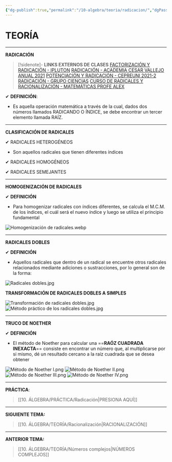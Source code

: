 ```yaml
---
{"dg-publish":true,"permalink":"/10-algebra/teoria/radicacion/","dgPassFrontmatter":true}
---
```


# TEORÍA
---
**RADICACIÓN** 

>[!sidenote]- **LINKS EXTERNOS DE CLASES** 
>[FACTORIZACIÓN Y RADICACIÓN - IPLUTON](https://www.youtube.com/watch?v=rIQkuyoYILM) 
>[RADICACIÓN - ACADEMIA CESAR VALLEJO ANUAL 2021](https://www.youtube.com/watch?v=xLthVEtcZlA) 
>[POTENCIACIÓN  Y RADICACIÓN - CEPREUNI 2021-2](https://www.youtube.com/watch?v=VyUVv_UVR3g) 
>[RADICACIÓN - GRUPO CIENCIAS](https://www.youtube.com/watch?v=K4v2LjeBdRA) 
>[CURSO DE RADICALES Y RACIONALIZACIÓN - MATEMÁTICAS PROFE ALEX](https://youtube.com/playlist?list=PLeySRPnY35dEhgikNGJjXZUOpWGt6LGzn&si=vLXb7LO5juCLGnGe) 

✔ **DEFINICIÓN**:
- Es aquella operación matemática a través de la cual, dados dos números llamados RADICANDO O ÍNDICE, se debe encontrar un tercer elemento llamada RAÍZ.

---
**CLASIFICACIÓN DE RADICALES**

✔ RADICALES HETEROGÉNEOS
- Son aquellos radicales que tienen diferentes índices

✔ RADICALES HOMOGÉNEOS


✔ RADICALES SEMEJANTES


---
**HOMOGENIZACIÓN DE RADICALES**

✔ **DEFINICIÓN** 
- Para homogenizar radicales con índices diferentes, se calcula el M.C.M. de los índices, el cuál será el nuevo índice y luego se utiliza el principio fundamental

![Homogenización de radicales.webp](/img/user/1.%20ELEMENTOS%20GR%C3%81FICOS/Homogenizaci%C3%B3n%20de%20radicales.webp)

---
**RADICALES DOBLES** 

✔ **DEFINICIÓN** 
- Aquellos radicales que dentro de un radical se encuentre otros radicales relacionados mediante adiciones o sustracciones, por lo general son de la forma:

![Radicales dobles.jpg](/img/user/1.%20ELEMENTOS%20GR%C3%81FICOS/Radicales%20dobles.jpg)

**TRANSFORMACIÓN DE RADICALES DOBLES A SIMPLES**

![Transformación de radicales dobles.jpg](/img/user/1.%20ELEMENTOS%20GR%C3%81FICOS/Transformaci%C3%B3n%20de%20radicales%20dobles.jpg)
![Método práctico de los radicales dobles.jpg](/img/user/1.%20ELEMENTOS%20GR%C3%81FICOS/M%C3%A9todo%20pr%C3%A1ctico%20de%20los%20radicales%20dobles.jpg)

---
**TRUCO DE NOETHER** 

✔ **DEFINICIÓN** 
- El método de Noether para calcular una ==**RAÓZ CUADRADA INEXACTA**== consiste en encontrar un número que, al multiplicarse por si mismo, dé un resultado cercano a la raíz cuadrada que se desea obtener

![Método de Noether I.png](/img/user/1.%20ELEMENTOS%20GR%C3%81FICOS/M%C3%A9todo%20de%20Noether%20I.png)
![Método de Noether II.png](/img/user/1.%20ELEMENTOS%20GR%C3%81FICOS/M%C3%A9todo%20de%20Noether%20II.png)
![Método de Noether III.png](/img/user/1.%20ELEMENTOS%20GR%C3%81FICOS/M%C3%A9todo%20de%20Noether%20III.png)
![Método de Noether IV.png](/img/user/1.%20ELEMENTOS%20GR%C3%81FICOS/M%C3%A9todo%20de%20Noether%20IV.png)

---
**PRÁCTICA**:
>[[10. ÁLGEBRA/PRÁCTICA/Radicación\|PRESIONA AQUÍ]]

---
**SIGUIENTE TEMA:** 
>[[10. ÁLGEBRA/TEORÍA/Racionalización\|RACIONALIZACIÓN]]

---
**ANTERIOR TEMA:** 
>[[10. ÁLGEBRA/TEORÍA/Números complejos\|NÚMEROS COMPLEJOS]]


